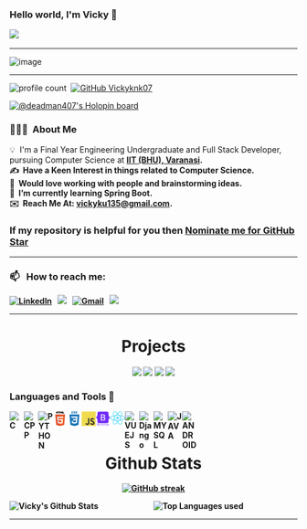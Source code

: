 ### Hello world, I'm Vicky  👋

<a href="https://github.com/DenverCoder1/readme-typing-svg">
  <img src="https://readme-typing-svg.herokuapp.com?&font=IBM+Plex+Sans&color=FF9595&size=20&lines=Good+to+see+you+here!;Welcome+to+my+profile" />
</a>

-----

<p align="center">
 
![image](https://user-images.githubusercontent.com/61057666/169029838-74df663d-2e62-4d77-bdff-b43f7d63f00f.png)

</p>

-----

![profile count](https://komarev.com/ghpvc/?username=Vickyknk07&color=red)&nbsp;
[![GitHub Vickyknk07](https://img.shields.io/github/followers/Vickyknk07?label=follow&style=social)](https://github.com/Vickyknk07)&nbsp;
<p align="center">

<!-- ![visitors](https://visitor-badge.glitch.me/badge?page_id=Vickyknk07&left_color=e63946&right_color=green)
<p align="center"> 
  Visitor count<br>
  <img src="https://profile-counter.glitch.me/Vickyknk07/count.svg" />
</p> -->

</p>

[![@deadman407's Holopin board](https://holopin.me/deadman407)](https://holopin.io/@deadman407)&nbsp;

### 👨🏻‍💻 &nbsp;About Me

💡 &nbsp;I'm a Final Year Engineering Undergraduate and Full Stack Developer, pursuing Computer Science at <a href="/https://www.iitbhu.ac.in/"> <b> IIT (BHU), Varanasi</a>.\
✍️ &nbsp;Have a Keen Interest in things related to Computer Science.\
👯 &nbsp;Would love working with people and brainstorming ideas.\
🌱 &nbsp;I’m currently learning **Spring Boot**.\
✉️ &nbsp;Reach Me At: **vickyku135@gmail.com**.

### If my repository is helpful for you then [Nominate me for GitHub Star](https://stars.github.com/nominate/)

-----
### 📫 &nbsp; How to reach me:



<a href="https://www.linkedin.com/in/vicky-nayak-534561239/"><img alt="LinkedIn" src="https://img.shields.io/badge/LinkedIn%20-%230077B5.svg?&style=flat&logo=linkedin&logoColor=white"/></a> &nbsp;
<a href="https://instagram.com/_vicky.knk._.04_/"><img src="https://img.shields.io/badge/-Instagram-E4405F?style=flat&logo=Instagram&logoColor=white"/></a> &nbsp;
<a href="mailto:vickyku135@gmail.com"><img alt="Gmail" src="https://img.shields.io/badge/Gmail-D14836?style=flat&logo=gmail&logoColor=white" /></a> &nbsp;
<a href="https://leetcode.com/the_punisher45/"><img src="https://img.shields.io/badge/-LeetCode-E4405F?style=flat&logo=LeetCode&logoColor=white"/></a> &nbsp;

-----  

<h1 align="center">Projects</h1>

</div>
<div  align="center">
 
<a href="https://github.com/Vickyknk07/InstiCab"><img src="https://github-readme-stats.vercel.app/api/pin/?username=Vickyknk07&repo=InstiCab&show_icons=true&theme=great-gatsby" ></a>
<a href="https://github.com/Vickyknk07/Shoplify"><img src="https://github-readme-stats.vercel.app/api/pin/?username=Vickyknk07&repo=Shoplify&show_icons=true&theme=great-gatsby" ></a>
<a href="https://github.com/Vickyknk07/ChatOn"><img src="https://github-readme-stats.vercel.app/api/pin/?username=Vickyknk07&repo=ChatOn&show_icons=true&theme=great-gatsby"></a>
<a href="https://github.com/Vickyknk07/InSight"><img src="https://github-readme-stats.vercel.app/api/pin/?username=Vickyknk07&repo=InSight&show_icons=true&theme=great-gatsby"></a>

</div>

### Languages and Tools 🧰

<p>

<!-- [<img align="left" alt="Git" width="40px" src="https://github.com/sahilsingh2402/sahilsingh2402/blob/main/files_ss2402/git.svg" />](https://git-scm.com/) -->

[<img align="left" alt="C" width="5%" src="https://github.com/sahilsingh2402/sahilsingh2402/blob/main/files_ss2402/c-original.svg" />](https://www.cprogramming.com/)

[<img align="left" alt="CPP" width="5%" src="https://github.com/sahilsingh2402/sahilsingh2402/blob/main/files_ss2402/cpp.svg" />](https://www.cplusplus.com/)

[<img align="left" alt="PYTHON" width="5%" src="https://github.com/sahilsingh2402/sahilsingh2402/blob/main/files_ss2402/python.svg" />](https://www.python.org/)

[<img align="left" alt="HTML" width="5%" src="https://raw.githubusercontent.com/devicons/devicon/master/icons/html5/html5-original-wordmark.svg" />](https://html.com/)

[<img align="left" alt="CSS" width="5%" src="https://raw.githubusercontent.com/devicons/devicon/master/icons/css3/css3-plain-wordmark.svg" />](https://www.w3.org/Style/CSS/Overview.en.html)

[<img align="left" alt="JS" width="5%" src="https://raw.githubusercontent.com/devicons/devicon/master/icons/javascript/javascript-original.svg" />](https://developer.mozilla.org/en-US/docs/Web/JavaScript)

[<img align="left" alt="BOOTSTRAP" width="5%" src="https://raw.githubusercontent.com/devicons/devicon/master/icons/bootstrap/bootstrap-plain-wordmark.svg" />](https://getbootstrap.com)

[<img align="left" alt="REACTJS" width="5%" src="https://github.com/JesusDR01/Portfolio-Production/blob/master/public/assets/svg/technologies/react.svg" />](https://reactjs.org)

[<img align="left" alt="VUEJS" width="5%" src="https://github.com/workshops-de/vuejs.de/blob/8a2a4ca29326344626f7d7ef83eee17d765385b6/assets/img/vuejs-logo.svg" />](https://vuejs.org) 

[<img align="left" alt="Django" width="5%" src="https://github.com/sahilsingh2402/sahilsingh2402/blob/main/files_ss2402/django.svg" />](https://www.djangoproject.com/)

[<img align="left" alt="MYSQL" width="5%" src="https://github.com/sahilsingh2402/sahilsingh2402/blob/main/files_ss2402/mysql.svg" />](https://www.mysql.com/)  

[<img align="left" alt="JAVA" width="5%" src="https://github.com/sahilsingh2402/sahilsingh2402/blob/main/files_ss2402/java.svg" />](https://www.java.com/)

[<img align="left" alt="ANDROID" width="5%" src="https://github.com/sahilsingh2402/sahilsingh2402/blob/main/files_ss2402/android.svg" />](https://www.mysql.com/)

</p>

<br>
<br>

<p>

<h1 align="center">Github Stats</h1>

<div align="center">
  
[![GitHub streak](https://github-readme-streak-stats.herokuapp.com/?user=Vickyknk07&theme=highcontrast)](https://github.com/DenverCoder1/github-readme-streak-stats)

 </div>
 
 
<img align="left" alt="Vicky's Github Stats" src="https://github-readme-stats.vercel.app/api?username=Vickyknk07&&show_icons=true&theme=dark" width="50%" />
<img alt="Top Languages used" src="https://github-readme-stats.vercel.app/api/top-langs/?username=Vickyknk07&layout=compact&theme=dark" width="46%" />
<br>

-----

</p>

<!-- ## GitHub Statistics

<!-- <p align="center">
 <a href="https://github-readme-stats.vercel.app/api?username=Vickyknk07&show_icons=true&count_private=true&theme=onedark">
  <img align="center" src="https://github-readme-stats.vercel.app/api?username=Vickyknk07&show_icons=true&count_private=true&theme=onedark" />
</a>
</p> -->

<!-- <p align="center">
<a href="https://github-readme-stats.vercel.app/api/top-langs/?username=Vickyknk07&theme=onedark">
  <img align="center" src="https://github-readme-stats.vercel.app/api/top-langs/?username=Vickyknk07&theme=onedark&exclude_repo=Competitive-Programming&hide=html,css" />
</a>
</p>

<!-- <div align="center" markdown="1">

![Most used Langs](https://github-readme-stats.vercel.app/api/top-langs/?username=Vickyknk07&theme=merko&layout=compact&count_private=true&langs_count=20&card_width=446&icon_color=ffffff&hide_border=false&border_color=ffffff&disable_animations=false&locale=en)  
</div> -->

